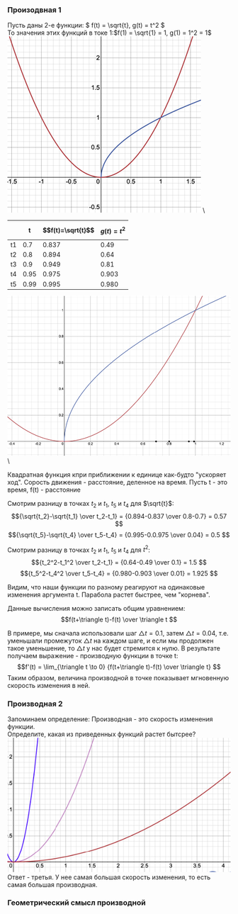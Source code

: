 ### Произодвная 1
Пусть даны 2-е функции: $ f(t) = \sqrt{t}, g(t) = t^2 $ \
То значения этих функций в токе 1:$f(1) = \sqrt{1} = 1, g(1) = 1^2 = 1$ \
![](imgs/math1.png) \

| |t|$$f(t)=\sqrt{t}$$|$$g(t)=t^2$$|
|--|--|--|--|
|t1|0.7|0.837|0.49|
|t2|0.8|0.894|0.64|
|t3|0.9|0.949|0.81|
|t4|0.95|0.975|0.903|
|t5|0.99|0.995|0.980|

![](imgs/math2.png) \

Квадратная функция кпри приближении к единице как-будто "ускоряет ход".
Сорость движения - расстояние, деленное на время. 
Пусть t - это время, f(t) - расстояние

Cмотрим разницу в точках $t_2$ и $t_1$, $t_5$ и $t_4$ для $\sqrt{t}$:
$${\sqrt{t_2}-\sqrt{t_1} \over t_2-t_1} = {0.894-0.837 \over 0.8-0.7} = 0.57 $$
$${\sqrt{t_5}-\sqrt{t_4} \over t_5-t_4} = {0.995-0.0.975 \over 0.04} = 0.5 $$

Cмотрим разницу в точках $t_2$ и $t_1$, $t_5$ и $t_4$  для $t^2$:
$${t_2^2-t_1^2 \over t_2-t_1} = {0.64-0.49 \over 0.1} = 1.5 $$
$${t_5^2-t_4^2 \over t_5-t_4} = {0.980-0.903 \over 0.01} = 1.925 $$

Видим, что наши функции по разному реагируют на одинаковые изменения аргумента t.
Парабола растет быстрее, чем "корнева".

Данные вычисления можно записать общим уравнением:
$$f(t+\triangle t)-f(t) \over \triangle t $$

В примере, мы сначала использовали шаг $\triangle t = 0.1$, затем $\triangle t = 0.04$, т.е. уменьшали
промежуток $\triangle t$ на каждом шаге, и если мы продолжен такое уменьшение, то $\triangle t$ у нас будет стремится к нулю. В результате получаем выражение - производную функции в точке t:
$$f'(t) = \lim_{\triangle t \to 0} {f(t+\triangle t)-f(t) \over \triangle t} $$
Таким образом, величина производной в точке показывает мгновенную скорость изменения в ней.

### Производная 2
Запоминаем определение: Производная - это скорость изменения функции. \
Определите, какая из приведенных функций растет бытсрее? \
![](imgs/math4.png) \
Ответ - третья. У нее самая большая скорость изменения, то есть самая большая производная.

### Геометрический смысл производной